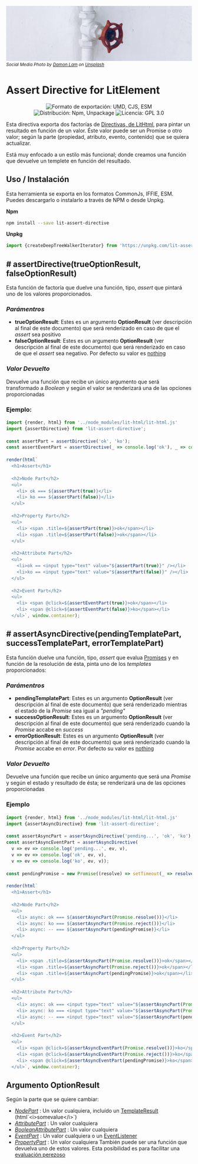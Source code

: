 ![Tree](./header.png)
<sup>_Social Media Photo by [Damon Lam](https://unsplash.com/@dayday95) on [Unsplash](https://unsplash.com/photos/Md9UK7frBv0)_</sup>

# Assert Directive for LitElement

<p align="center">
  <img alt="Formato de exportación: UMD, CJS, ESM" src="https://img.shields.io/badge/fomat-umd%20cjs%20esm-yellowgreen" />
  <img alt="Distribución: Npm, Unpackage" src="https://img.shields.io/badge/%F0%9F%93%A6-npm%20unpk-yellowgreen" />
  <img alt="Licencia: GPL 3.0" src="https://img.shields.io/badge/GPL 3.0-license-yellowgreen" />
</p>

Esta directiva exporta dos factorías de [Directivas, de LitHtml,](https://lit-html.polymer-project.org/guide/creating-directives) para pintar un resultado en función de un valor. Éste valor puede ser un Promise o otro valor; según la parte (propiedad, atributo, evento, contenido) que se quiera actualizar.

Está muy enfocado a un estilo más funcional; donde creamos una función que devuelve un templete en función del resultado.

## Uso / Instalación

Esta herramienta se exporta en los formatos CommonJs, IFFIE, ESM. Puedes descargarlo o instalarlo a través de NPM o desde Unpkg.

**Npm**
```sh
npm install --save lit-assert-directive
```

**Unpkg**
```javascript
import {createDeepTreeWalkerIterator} from 'https://unpkg.com/lit-assert-directive?module'
```

## # assertDirective(trueOptionResult, falseOptionResult)

Esta función de factoría que duelve una función, tipo, _assert_ que pintará uno de los valores proporcionados.

### _Parámentros_
* **trueOptionResult**: Estes es un argumento **OptionResult** (ver descripción al final de este documento) que será renderizado en caso de que el *assert* sea positivo
* **falseOptionResult**: Estes es un argumento **OptionResult** (ver descripción al final de este documento) que será renderizado en caso de que el *assert* sea negativo. Por defecto su valor es [nothing](https://lit-html.polymer-project.org/api/modules/_lit_html_.html#nothing)

### _Valor Devuelto_
Devuelve una función que recibe un único argumento que será transformado a *Boolean* y según el valor se renderizará una de las opciones proporcionadas

### Ejemplo:

```javascript
import {render, html} from '../node_modules/lit-html/lit-html.js'
import {assertDirective} from 'lit-assert-directive';

const assertPart = assertDirective('ok', 'ko');
const assertEventPart = assertDirective(_ => console.log('ok'), _ => console.log('ko'));

render(html`
  <h1>Assert</h1>

  <h2>Node Part</h2>
  <ul>
    <li> ok === ${assertPart(true)}</li>
    <li> ko === ${assertPart(false)}</li>
  </ul>

  <h2>Property Part</h2>
  <ul>
    <li> <span .title=${assertPart(true)}>ok</span></li>
    <li> <span .title=${assertPart(false)}>ok</span></li>
  </ul>
  
  <h2>Attribute Part</h2>
  <ul>
    <li>ok == <input type="text" value="${assertPart(true)}" /></li>
    <li>ko == <input type="text" value="${assertPart(false)}" /></li>
  </ul>

  <h2>Event Part</h2>
  <ul>
    <li> <span @click=${assertEventPart(true)}>ok</span></li>
    <li> <span @click=${assertEventPart(false)}>ko</span></li>
  </ul>`, window.container);
```

## # assertAsyncDirective(pendingTemplatePart, successTemplatePart, errorTemplatePart)

Esta función duelve una función, tipo, _assert_ que evalua [Promises]() y en función de la resolución de ésta, pinta uno de los _templates_ proporcionados:


### _Parámentros_
* **pendingTemplatePart**:  Estes es un argumento **OptionResult** (ver descripción al final de este documento) que será renderizado mientras el estado de la _Promise_ sea igual a _"pending"_
* **successOptionResult**: Estes es un argumento **OptionResult** (ver descripción al final de este documento) que será renderizado cuando la _Promise_ accabe en _success_
* **errorOptionResult**: Estes es un argumento **OptionResult** (ver descripción al final de este documento) que será renderizado cuando la _Promise_ accabe en _error_. Por defecto su valor es [nothing](https://lit-html.polymer-project.org/api/modules/_lit_html_.html#nothing)

### _Valor Devuelto_
Devuelve una función que recibe un único argumento que será una _Promise_ y según el estado y resultado de ésta; se renderizará una de las opciones proporcionadas

### Ejemplo
```javascript
import {render, html} from '../node_modules/lit-html/lit-html.js'
import {assertAsyncDirective} from 'lit-assert-directive';

const assertAsyncPart = assertAsyncDirective('pending...', 'ok', 'ko');
const assertAsyncEventPart = assertAsyncDirective(
  v => ev => console.log('pending...', ev, v), 
  v => ev => console.log('ok', ev, v), 
  v => ev => console.log('ko', ev, v));

const pendingPromise = new Promise((resolve) => setTimeout(_ => resolve(), 3000));

render(html`
  <h1>Assert</h1>

  <h2>Node Part</h2>
  <ul>
    <li> async: ok === ${assertAsyncPart(Promise.resolve())}</li>
    <li> async: ko === ${assertAsyncPart(Promise.reject())}</li>
    <li> async: -- === ${assertAsyncPart(pendingPromise)}</li>
  </ul>
  
  <h2>Property Part</h2>
  <ul>
    <li> <span .title=${assertAsyncPart(Promise.resolve())}>ok</span></li>
    <li> <span .title=${assertAsyncPart(Promise.reject())}>ok</span></li>
    <li> <span .title=${assertAsyncPart(pendingPromise)}>ok</span></li>
  </ul>

  <h2>Attribute Part</h2>
  <ul>
    <li> async: ok === <input type="text" value="${assertAsyncPart(Promise.resolve())}" /></li>
    <li> async: ko === <input type="text" value="${assertAsyncPart(Promise.reject())}" /></li>
    <li> async: -- === <input type="text" value="${assertAsyncPart(pendingPromise)}" /></li>
  </ul>
  
  <h2>Event Part</h2>
  <ul>
    <li> <span @click=${assertAsyncEventPart(Promise.resolve())}>ko</span></li>
    <li> <span @click=${assertAsyncEventPart(Promise.reject())}>ko</span></li>
    <li> <span @click=${assertAsyncEventPart(pendingPromise)}>ko</span></li>
  </ul>`, window.container);
```


## Argumento OptionResult
Según la parte que se quiere cambiar:
  * [*NodePart*](https://lit-html.polymer-project.org/api/classes/_lit_html_.nodepart.html) : Un valor cualquiera, incluído un [TemplateResult](https://lit-html.polymer-project.org/api/classes/_lit_html_.templateresult.html) (html\`\<i\>somevalue\</i\>\`)
  * [*AttributePart*](https://lit-html.polymer-project.org/api/classes/_lit_html_.attributepart.html) : Un valor cualquiera
  * [*BooleanAttributePart*](https://lit-html.polymer-project.org/api/classes/_lit_html_.booleanattributepart.html) : Un valor cualquiera
  * [*EventPart*](https://lit-html.polymer-project.org/api/classes/_lit_html_.eventpart.html) : Un valor cualquiera o un [EventListener](https://developer.mozilla.org/en-US/docs/Web/API/EventListener)
  * [*PropertyPart*](https://lit-html.polymer-project.org/api/classes/_lit_html_.propertypart.html) : Un valor cualquiera
  También puede ser una función que devuelva uno de estos valores. Esta posibilidad es para facilitar una [evaluación perezoso](https://es.wikipedia.org/wiki/Evaluaci%C3%B3n_perezosa)
